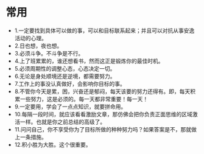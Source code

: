 # 常用 

- 1.一定要找到具体可以做的事，可以和目标联系起来；并且可以对抗从事安逸活动的心理。
- 2.日也想，夜也想。
- 3.必须斗争。不斗争是不行。
- 4.上了班累累的，谁还想看书，然而这正是锻炼你的最佳时机。
- 5.必须周期性的调整心态，心态决定一切。
- 6.无论是身处顺境还是逆境，都需要努力。
- 7.工作上的事没认真做好，会影响你目标的事。
- 8.不管你今天是累，困，兴奋还是郁闷，每天该要的努力还得有。即，每天积累一些努力，这是必须的。每一天都非常重要！每一天！
- 9.一定要用，学会了一点点知识，就要拼命用。
- 10.每隔一段时间，就应该看看激励文章，那仿佛会把你负责正面思维的区域激活一样。也就是你之前总结的高级了。
- 11.问问自己，你不享受你为了目标所做的种种努力吗？如果答案是不，那就做上一条措施。
- 12.积小胜为大胜。这个很重要。
